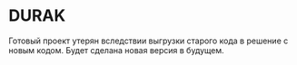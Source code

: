 # DURAK
Готовый проект утерян вследствии выгрузки старого кода в решение с новым кодом. 
Будет сделана новая версия в будущем.
